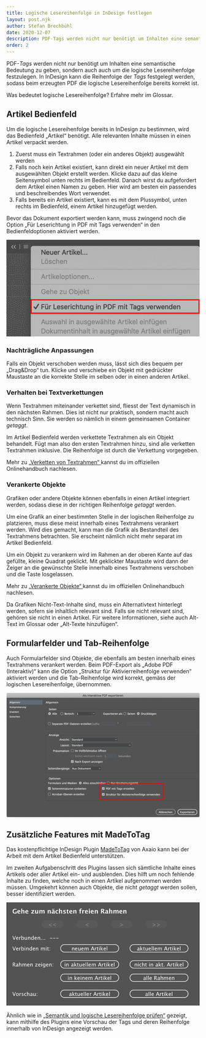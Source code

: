```yaml
---
title: Logische Lesereihenfolge in InDesign festlegen
layout: post.njk
author: Stefan Brechbühl
date: 2020-12-07
description: PDF-Tags werden nicht nur benötigt um Inhalten eine semantische Bedeutung zu geben, sondern auch auch um die logische Lesereihenfolge festzulegen. In InDesign kann die Reihenfolge der Tags festgelegt werden, sodass beim erzeugten PDF die logische Lesereihenfolge bereits korrekt ist.
order: 2
---
```


PDF-_Tags_ werden nicht nur benötigt um Inhalten eine semantische Bedeutung zu geben, sondern auch auch um die logische Lesereihenfolge festzulegen. In InDesign kann die Reihenfolge der _Tags_ festgelegt werden, sodass beim erzeugten PDF die logische Lesereihenfolge bereits korrekt ist.

<p class="note">
  Was bedeutet <Link to="/de/glossary/#logische-lesereihenfolge">logische Lesereihenfolge</Link>?
  Erfahre mehr im Glossar.
</p>

## Artikel Bedienfeld

Um die logische Lesereihenfolge bereits in InDesign zu bestimmen, wird das Bedienfeld „Artikel“ benötigt. Alle relevanten Inhalte müssen in einen Artikel verpackt werden.

1. Zuerst muss ein Textrahmen (oder ein anderes Objekt) ausgewählt werden
2. Falls noch kein Artikel existiert, kann direkt ein neuer Artikel mit dem ausgewählten Objekt erstellt werden. Klicke dazu auf das kleine Seitensymbol unten rechts im Bedienfeld. Danach wirst du aufgefordert dem Artikel einen Namen zu geben. Hier wird am besten ein passendes und beschreibendes Wort verwendet.
3. Falls bereits ein Artikel existiert, kann es mit dem Plussymbol, unten rechts im Bedienfeld, einem Artikel hinzugefügt werden.

<p class="warning">
  Bevor das Dokument exportiert werden kann, muss zwingend noch die Option „Für Leserichtung in PDF
  mit Tags verwenden“ in den Bedienfeldoptionen aktiviert werden.
</p>

![Screenshot von Bedienfeldoptionen mit aktivierter Option für Lesereihenfolge](src/assets/img/indesign-artikel-reihenfolge.png)

### Nachträgliche Anpassungen

Falls ein Objekt verschoben werden muss, lässt sich dies bequem per „Drag&Drop“ tun. Klicke und verschiebe ein Objekt mit gedrückter Maustaste an die korrekte Stelle im selben oder in einen anderen Artikel.

### Verhalten bei Textverkettungen

Wenn Textrahmen miteinander verkettet sind, fliesst der Text dynamisch in den nächsten Rahmen. Dies ist nicht nur praktisch, sondern macht auch technisch Sinn. Sie werden so nämlich in einem gemeinsamen Container _getaggt_.

Im Artikel Bedienfeld werden verkettete Textrahmen als ein Objekt behandelt. Fügt man also den ersten Textrahmen hinzu, sind alle verketten Textrahmen inklusive. Die Reihenfolge ist durch die Verkettung vorgegeben.

<p class="note">
  Mehr zu 
  <a href="https://helpx.adobe.com/ch_de/indesign/using/threading-text.html">
    „Verketten von Textrahmen“
  </a> 
  kannst du im offiziellen Onlinehandbuch nachlesen.
</p>

### Verankerte Objekte

Grafiken oder andere Objekte können ebenfalls in einen Artikel integriert werden, sodass diese in der richtigen Reihenfolge _getaggt_ werden.

Um eine Grafik an einer bestimmten Stelle in der logischen Reihenfolge zu platzieren, muss diese meist innerhalb eines Textrahmens verankert werden. Wird dies gemacht, kann man die Grafik als Bestandteil des Textrahmens betrachten. Sie erscheint nämlich nicht mehr separat im Artikel Bedienfeld.

Um ein Objekt zu verankern wird im Rahmen an der oberen Kante auf das gefüllte, kleine Quadrat geklickt. Mit geklickter Maustaste wird dann der Zeiger an die gewünschte Stelle innerhalb eines Textrahmens verschoben und die Taste losgelassen.

<p class="note">
  Mehr zu 
  <a href="https://helpx.adobe.com/ch_de/indesign/using/anchored-objects.html">
    „Verankerte Objekte“
  </a> 
  kannst du im offiziellen Onlinehandbuch nachlesen.
</p>

<p class="note">
  Da Grafiken Nicht-Text-Inhalte sind, muss ein Alternativtext hinterlegt werden, sofern sie
  inhaltlich relevant sind. Falls sie nicht relevant sind, gehören sie nicht in einen Artikel. Für
  weitere Informationen, siehe auch <Link to="/de/glossary/#alt-text">Alt-Text</Link> im Glossar
  oder <Link to="/de/basics/general/add-an-alt-text/">„Alt-Texte hinzufügen“</Link>.
</p>

## Formularfelder und Tab-Reihenfolge

Auch Formularfelder sind Objekte, die ebenfalls am besten innerhalb eines Textrahmens verankert werden. Beim PDF-Export als „Adobe PDF (Interaktiv)“ kann die Option „Struktur für Aktivierreihenfolge verwenden“ aktiviert werden und die Tab-Reihenfolge wird korrekt, gemäss der logischen Lesereihenfolge, übernommen.

![Screenshot der Exportoptionen im interaktiven PDF-Format.](src/assets/img/indesign_pdf_export_interaktiv.png)

## Zusätzliche Features mit MadeToTag

Das kostenpflichtige InDesign Plugin [MadeToTag](https://www.axaio.com/doku.php/de:products:madetotag) von Axaio kann bei der Arbeit mit dem Artikel Bedienfeld unterstützen.

Im zweiten Aufgabenschritt des Plugins lassen sich sämtliche Inhalte eines Artikels oder aller Artikel ein- und ausblenden. Dies hilft um noch fehlende Inhalte zu finden, welche noch in einen Artikel aufgenommen werden müssen. Umgekehrt können auch Objekte, die nicht _getaggt_ werden sollen, besser identifiziert werden.

![Screenshot des Plugins MadeToTag im 2. Aufgabenschritt](src/assets/img/mtt_artikel.png)

Ähnlich wie in [„Semantik und logische Lesereihenfolge prüfen“](/de/basics/general/check-semantics-and-logical-reading-order/) gezeigt, kann mithilfe des Plugins eine Vorschau der Tags und deren Reihenfolge innerhalb von InDesign angezeigt werden.
